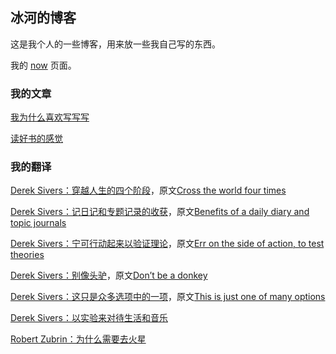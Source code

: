 ## 冰河的博客

这是我个人的一些博客，用来放一些我自己写的东西。

我的 [now](Blogs/../Articles/now.md) 页面。

### 我的文章
[我为什么喜欢写写写](Articles/我为什么喜欢写写写.md)

[读好书的感觉](Articles/读好书的感觉.md)

### 我的翻译
[Derek Sivers：穿越人生的四个阶段](Articles/Cross_the_world_four_times_en_cn.md)，原文[Cross the world four times](https://sivers.org/4)

[Derek Sivers：记日记和专题记录的收获](Articles/Benefits_of_a_daily_diary_and_topic_journals_en_cn.md)，原文[Benefits of a daily diary and topic journals](https://sivers.org/dj)

[Derek Sivers：宁可行动起来以验证理论](Articles/Err_on_the_side_of_action_to_test_theories_en_cn.md)，原文[Err on the side of action, to test theories](https://sivers.org/erra)

[Derek Sivers：别像头驴](Articles/Dont_be_a_donkey_en_cn.md)，原文[Don’t be a donkey](https://sivers.org/donkey)

[Derek Sivers：这只是众多选项中的一项](Articles/This_is_just_one_of_many_options_en_cn.md)，原文[This is just one of many options](https://sivers.org/more-than-one)

[Derek Sivers：以实验来对待生活和音乐](Articles/Experiments_in_music_and_life_en_cn.md)

[Robert Zubrin：为什么需要去火星](Articles/Why_youre_going_to_mars_en_cn.md)

